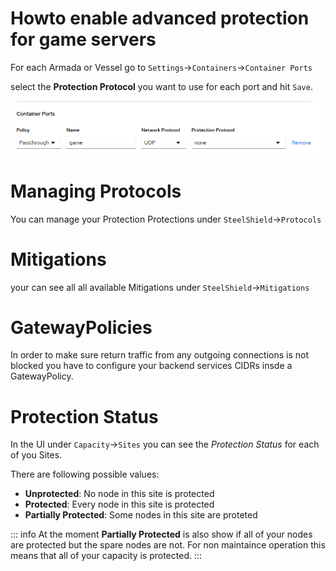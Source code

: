 # Howto enable advanced protection for game servers

For each Armada or Vessel go to `Settings`->`Containers`->`Container Ports`

select the **Protection Protocol** you want to use for each port and hit `Save`.

![Ports](images/ports.png)


# Managing Protocols
You can manage your Protection Protections under `SteelShield`->`Protocols`


# Mitigations
your can see all all available Mitigations under `SteelShield`->`Mitigations`


# GatewayPolicies
In order to make sure return traffic from any outgoing connections is not blocked you have to configure your backend services CIDRs insde a GatewayPolicy.

# Protection Status
In the UI under `Capacity`->`Sites` you can see the *Protection Status* for each of you Sites.

There are following possible values:

- **Unprotected**: No node in this site is protected
- **Protected**: Every node in this site is protected
- **Partially Protected**: Some nodes in this site are proteted

::: info
At the moment **Partially Protected** is also show if all of your nodes are protected but the spare nodes are not.
For non maintaince operation this means that all of your capacity is protected.
:::

